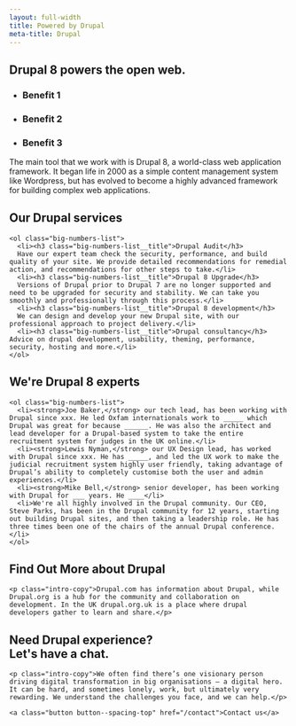 ```yaml
---
layout: full-width
title: Powered by Drupal
meta-title: Drupal
---
```


<div class="content-container content-container--top content-container--bottom">

  <h2 class="sub-heading sub-heading--centered">Drupal 8 powers the open web.</h2>

  <ul class="icon-list">
    <li class="icon-list__icon icon-list__icon--calculate">
      <h3 class="icon-list__title">Benefit 1</h3>
    </li>
    <li class="icon-list__icon icon-list__icon--rosette">
      <h3 class="icon-list__title">Benefit 2</h3>
    </li>
    <li class="icon-list__icon icon-list__icon--chart">
      <h3 class="icon-list__title">Benefit 3</h3>
    </li>
  </ul>

  <p class="intro-copy">The main tool that we work with is Drupal 8, a world-class web application framework. It began life in 2000 as a simple content management system like Wordpress, but has evolved to become a highly advanced framework for building complex web applications.</p>
</div>

<div class="cheese-wedge cheese-wedge--rajah  cheese-wedge--align-left">
  <div class="cheese-wedge__inner">
  <div class="cheese-wedge__copy">
    <h2 class="site-heading">Our Drupal services</h2>

    <ol class="big-numbers-list">
      <li><h3 class="big-numbers-list__title">Drupal Audit</h3>
      Have our expert team check the security, performance, and build quality of your site. We provide detailed recommendations for remedial action, and recommendations for other steps to take.</li>
      <li><h3 class="big-numbers-list__title">Drupal 8 Upgrade</h3>
      Versions of Drupal prior to Drupal 7 are no longer supported and need to be upgraded for security and stability. We can take you smoothly and professionally through this process.</li>
      <li><h3 class="big-numbers-list__title">Drupal 8 development</h3>
      We can design and develop your new Drupal site, with our professional approach to project delivery.</li>
      <li><h3 class="big-numbers-list__title">Drupal consultancy</h3> Advice on drupal development, usability, theming, performance, security, hosting and more.</li>
    </ol>

  </div>
  </div>
</div>

<div class="cheese-wedge cheese-wedge--aquamarine  cheese-wedge--right">
  <div class="cheese-wedge__inner">
  <div class="cheese-wedge__copy">
    <h2 class="site-heading">We're Drupal 8 experts</h2>

    <ol class="big-numbers-list">
      <li><strong>Joe Baker,</strong> our tech lead, has been working with Drupal since xxx. He led Oxfam internationals work to _____ which Drupal was great for because ______. He was also the architect and lead developer for a Drupal-based system to take the entire recruitment system for judges in the UK online.</li>
      <li><strong>Lewis Nyman,</strong> our UX Design lead, has worked with Drupal since xxx. He has _____, and led the UX work to make the judicial recruitment system highly user friendly, taking advantage of Drupal’s ability to completely customise both the user and admin experiences.</li>
      <li><strong>Mike Bell,</strong> senior developer, has been working with Drupal for ___ years. He ____</li>
      <li>We're all highly involved in the Drupal community. Our CEO, Steve Parks, has been in the Drupal community for 12 years, starting out building Drupal sites, and then taking a leadership role. He has three times been one of the chairs of the annual Drupal conference.</li>
    </ol>

  </div>
  </div>
</div>

<div class="cheese-wedge cheese-wedge--drupal">
  <div class="cheese-wedge__inner">
  <div class="cheese-wedge__copy">
    <h2 class="site-heading">Find Out More about Drupal</h2>

    <p class="intro-copy">Drupal.com has information about Drupal, while Drupal.org is a hub for the community and collaboration on development. In the UK drupal.org.uk is a place where drupal developers gather to learn and share.</p>

  </div>
  </div>
</div>

<div class="cheese-wedge cheese-wedge--keppel cheese-wedge--right">
  <div class="cheese-wedge__inner">
  <div class="cheese-wedge__copy">
    <h2 class="site-heading">Need Drupal experience?<br class="full-width-only" /> Let's have a chat.</h2>

    <p class="intro-copy">We often find there’s one visionary person driving digital transformation in big organisations — a digital hero. It can be hard, and sometimes lonely, work, but ultimately very rewarding. We understand the challenges you face, and we can help.</p>

    <a class="button button--spacing-top" href="/contact">Contact us</a>
  </div>
  </div>
</div>

